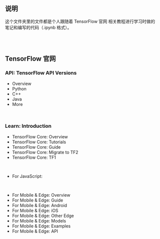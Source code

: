 ## 说明

这个文件夹里的文件都是个人跟随着 <a href="https://www.tensorflow.org/" style="text-decoration:none">TensorFlow 官网</a> 相关教程进行学习时做的笔记和编写的代码（.ipynb 格式）。

<br>
<br>

## <a href="https://www.tensorflow.org/" style="text-decoration:none">TensorFlow 官网</a>

### **API**: <a href="https://www.tensorflow.org/versions" style="text-decoration:none">TensorFlow API Versions</a>
* <a href="https://www.tensorflow.org/api_docs" style="text-decoration:none">Overview</a>
* <a href="https://www.tensorflow.org/api_docs/python/tf" style="text-decoration:none">Python</a>
* <a href="https://www.tensorflow.org/api_docs/cc" style="text-decoration:none">C++</a>
* <a href="https://www.tensorflow.org/api_docs/java/org/tensorflow/package-summary" style="text-decoration:none">Java</a>
* <a href="https://www.tensorflow.org/api_docs/more" style="text-decoration:none">More</a>


<br>

### **Learn**: <a href="https://www.tensorflow.org/learn" style="text-decoration:none">Introduction</a>
* TensorFlow Core: <a href="https://www.tensorflow.org/overview" style="text-decoration:none">Overview</a>
* TensorFlow Core: <a href="https://www.tensorflow.org/tutorials" style="text-decoration:none">Tutorials</a>
* TensorFlow Core: <a href="https://www.tensorflow.org/guide" style="text-decoration:none">Guide</a>
* TensorFlow Core: <a href="https://www.tensorflow.org/guide/migrate" style="text-decoration:none">Migrate to TF2</a>
* TensorFlow Core: <a href="https://github.com/tensorflow/docs/tree/master/site/en/r1" style="text-decoration:none">TF1</a>

<br>

* For JavaScript: 

<br>

* For Mobile & Edge: <a href="https://www.tensorflow.org/lite" style="text-decoration:none">Overview</a>
* For Mobile & Edge: <a href="https://www.tensorflow.org/lite/guide" style="text-decoration:none">Guide</a>
* For Mobile & Edge: <a href="https://www.tensorflow.org/lite/android" style="text-decoration:none">Android</a>
* For Mobile & Edge: <a href="https://www.tensorflow.org/lite/guide/ios" style="text-decoration:none">iOS</a>
* For Mobile & Edge: <a href="https://www.tensorflow.org/lite/guide/python" style="text-decoration:none">Other Edge</a>
* For Mobile & Edge: <a href="https://www.tensorflow.org/lite/models" style="text-decoration:none">Models</a>
* For Mobile & Edge: <a href="https://www.tensorflow.org/lite/examples" style="text-decoration:none">Examples</a>
* For Mobile & Edge: <a href="https://www.tensorflow.org/lite/api_docs" style="text-decoration:none">API</a>